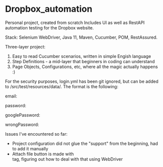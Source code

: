 # Dropbox_automation
Personal project, created from scratch
Includes UI as well as RestAPI automation testing for the Dropbox website.

Stack: Selenium WebDriver, Java 11, Maven, Cucumber, POM, RestAssured.

Three-layer project: 
1. Easy to read Cucumber scenarios, written in simple Engish language 
2. Step Definitions - a mid-layer that beginners in coding can understand
3. Page Objects, Configurations, etc, where all the magic actually happens :)

For the security purposes, login.yml has been git ignored, but can be added to /src/test/resources/data/.
The format is the following:

email:

password:

googlePassword:

wrongPassword:  

Issues I've encountered so far:
- Project configuration did not glue the "support" from the beginning, had to add it manually
- Attach file button is made with <div> tag, figuring out how to deal with that using WebDriver

